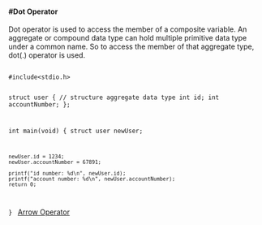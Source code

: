 <h4>#Dot Operator</h4>
<p>Dot operator is used to access the member of a composite variable. An aggregate or compound data type can hold multiple primitive data type under a common name. So to access the member of that aggregate type, dot(.) operator is used.</p>
<code>
#include&lt;stdio.h&gt;

struct user {          // structure aggregate data type
	int id;
	int accountNumber;
};

int main(void) {
	struct user newUser;
	
	newUser.id = 1234;
	newUser.accountNumber = 67891;
	
	printf("id number: %d\n", newUser.id);
	printf("account number: %d\n", newUser.accountNumber);
	return 0;
}
</code>
<a href="#" class="post pull-right btn btn-sm btn-info" id="arrow_operator">Arrow Operator <span class="glyphicon glyphicon-forward"></span></a><br><br><br><br><br>